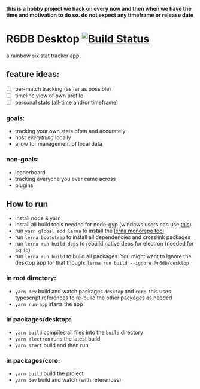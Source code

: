 **this is a hobby project we hack on every now and then when we have the time and motivation to do so.
do not expect any timeframe or release date**

# R6DB Desktop [![Build Status](https://travis-ci.org/r6db/app.svg?branch=master)](https://travis-ci.org/r6db/app)

a rainbow six stat tracker app.

## feature ideas:

-   [ ] per-match tracking (as far as possible)
-   [ ] timeline view of own profile
-   [ ] personal stats (all-time and/or timeframe)

### goals:

-   tracking your own stats often and accurately
-   host _everything_ locally
-   allow for management of local data

### non-goals:

-   leaderboard
-   tracking everyone you ever came across
-   plugins

## How to run

-   install node & yarn
-   install all build tools needed for node-gyp (windows users can use [this](https://www.npmjs.com/package/windows-build-tools))
-   run `yarn global add lerna` to install the [lerna monorepo tool](https://lernajs.io/)
-   run `lerna bootstrap` to install all dependencies and crosslink packages
-   run `lerna run build-deps` to rebuild native deps for electron (needed for sqlite)
-   run `lerna run build` to build all packages. You might want to ignore the desktop app for that though: `lerna run build --ignore @r6db/desktop`

### in root directory:

-   `yarn dev` build and watch packages `desktop` and `core`. this uses typescript references to re-build the other packages as needed
-   `yarn run-app` starts the app

### in packages/desktop:

-   `yarn build` compiles all files into the `build` directory
-   `yarn electron` runs the latest build
-   `yarn start` build and then run

### in packages/core:

-   `yarn build` build the project
-   `yarn dev` build and watch (with references)
